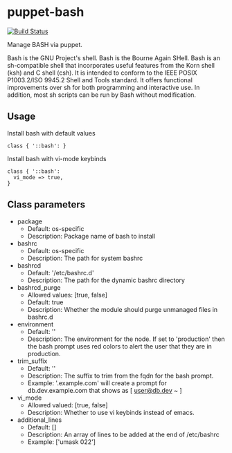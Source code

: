 # puppet-bash

[![Build Status](https://travis-ci.org/zanloy/puppet-bash.svg?branch=master)](https://travis-ci.org/zanloy/puppet-bash)

Manage BASH via puppet.

Bash is the GNU Project's shell. Bash is the Bourne Again SHell. Bash is an sh-compatible shell that incorporates useful features from the Korn shell (ksh) and C shell (csh). It is intended to conform to the IEEE POSIX P1003.2/ISO 9945.2 Shell and Tools standard. It offers functional improvements over sh for both programming and interactive use. In addition, most sh scripts can be run by Bash without modification.

## Usage

Install bash with default values
```
class { '::bash': }
```
Install bash with vi-mode keybinds
```
class { '::bash':
  vi_mode => true,
}
```

## Class parameters

* package
  * Default: os-specific
  * Description: Package name of bash to install
* bashrc
  * Default: os-specific
  * Description: The path for system bashrc
* bashrcd
  * Default: '/etc/bashrc.d'
  * Description: The path for the dynamic bashrc directory
* bashrcd_purge
  * Allowed values: [true, false]
  * Default: true
  * Description: Whether the module should purge unmanaged files in bashrc.d
* environment
  * Default: ''
  * Description: The environment for the node. If set to 'production' then the
    bash prompt uses red colors to alert the user that they are in production.
* trim_suffix
  * Default: ''
  * Description: The suffix to trim from the fqdn for the bash prompt.
  * Example: '.example.com' will create a prompt for db.dev.example.com that
    shows as [ user@db.dev ~ ]
* vi_mode
  * Allowed valued: [true, false]
  * Description: Whether to use vi keybinds instead of emacs.
* additional_lines
  * Default: []
  * Description: An array of lines to be added at the end of /etc/bashrc
  * Example: ['umask 022']
